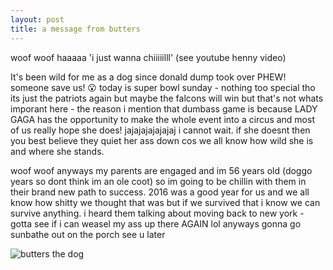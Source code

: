 ```yaml
---
layout: post
title: a message from butters
---
```

woof woof haaaaa 'i just wanna chiiiiilll' (see youtube henny video)

It's been wild for me as a dog since donald dump took over PHEW! someone save us! 😮
today is super bowl sunday - nothing too special tho its just the patriots again but maybe the falcons will win but that's not whats imporant here - 
the reason i mention that dumbass game is because LADY GAGA has the opportunity to make the whole event into a circus and most of us 
really hope she does! jajajajajajajaj i cannot wait. if she doesnt then you best believe they quiet her ass down cos we all know how 
wild she is and where she stands. 

woof woof
anyways 
my parents are engaged and im 56 years old (doggo years so dont think im an ole coot) so im going to be chillin with them in 
their brand new path to success. 
2016 was a good year for us and we all know how shitty we thought that was but if we survived that
i know we can survive anything. 
i heard them talking about moving back to new york - gotta see if i can weasel my ass up there AGAIN lol
anyways gonna go sunbathe out on the porch see u later

![butters the dog](http://4.bp.blogspot.com/-hooX6QSi34U/VZsnC-eecfI/AAAAAAAAnQQ/qfrTYZQ00HA/s640/IMG_0045.JPG "butters")
